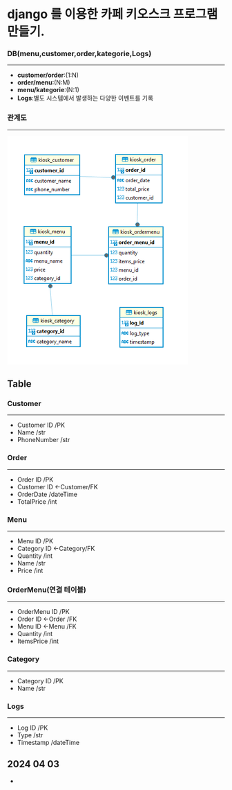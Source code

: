 # django 를 이용한 카페 키오스크 프로그램만들기.

### DB(menu,customer,order,kategorie,Logs)
---
- **customer/order**:(1:N)
- **order/menu**:(N:M)
- **menu/kategorie**:(N:1)
- **Logs**:별도 시스템에서 발생하는 다양한 이벤트를 기록
### 관계도
---
![alt text](image.png) 

## Table
### Customer
---
- Customer ID           /PK
- Name                  /str
- PhoneNumber           /str

### Order
---
- Order ID              /PK
- Customer ID <-Customer/FK
- OrderDate             /dateTime
- TotalPrice            /int

### Menu
---
- Menu ID               /PK
- Category ID <-Category/FK
- Quantity              /int
- Name                  /str
- Price                 /int

### OrderMenu(연결 테이블)
---
- OrderMenu ID          /PK
- Order ID <-Order      /FK
- Menu ID <-Menu        /FK
- Quantity              /int
- ItemsPrice            /int

### Category
---
- Category ID           /PK
- Name                  /str

### Logs
---
- Log ID                /PK
- Type                  /str
- Timestamp             /dateTime

## 2024 04 03
-